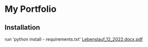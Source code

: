# My Portfolio
## Installation
run 'python install - requirements.txt'
[Lebenslauf_12_2022.docx.pdf](https://github.com/Maigoscode/mai-python-projects/files/10179447/Lebenslauf_12_2022.docx.pdf)
